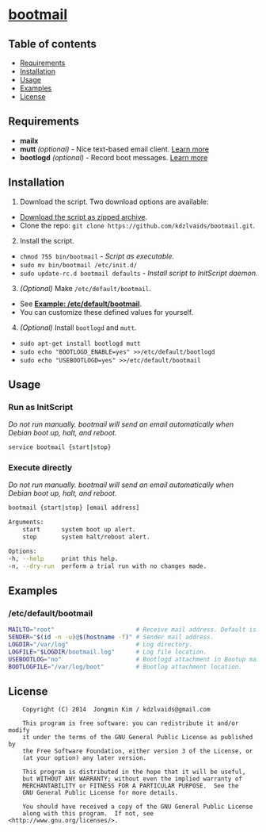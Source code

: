 # [bootmail](https://github.com/kdzlvaids/bootmail)

## Table of contents

 - [Requirements](#requirements)
 - [Installation](#installation)
 - [Usage](#usage)
 - [Examples](#examples)
 - [License](#license)

## Requirements

 - **mailx**
 - **mutt** *(optional)*  - Nice text-based email client. [Learn more](https://wiki.debian.org/Mutt)
 - **bootlogd** *(optional)*  - Record boot messages. [Learn more](https://wiki.debian.org/bootlogd)

## Installation
1. Download the script.
Two download options are available:
 - [Download the script as zipped archive](https://github.com/kdzlvaids/bootmail/archive/master.zip).
 - Clone the repo: `git clone https://github.com/kdzlvaids/bootmail.git`.

2. Install the script.
 - `chmod 755 bin/bootmail` - *Script as executable.*
 - `sudo mv bin/bootmail /etc/init.d/`
 - `sudo update-rc.d bootmail defaults` - *Install script to InitScript daemon.*

3. *(Optional)* Make `/etc/default/bootmail`.
 - See **[Example: /etc/default/bootmail](#/etc/default/bootmail)**.
 - You can customize these defined values for yourself.

4. *(Optional)* Install `bootlogd` and `mutt`.
 - `sudo apt-get install bootlogd mutt`
 - `sudo echo "BOOTLOGD_ENABLE=yes" >>/etc/default/bootlogd`
 - `sudo echo "USEBOOTLOGD=yes" >>/etc/default/bootmail`

## Usage
### Run as InitScript
*Do not run manually. bootmail will send an email automatically when Debian boot up, halt, and reboot.*
```bash
service bootmail {start|stop}
```
### Execute directly
*Do not run manually. bootmail will send an email automatically when Debian boot up, halt, and reboot.*
```bash
bootmail {start|stop} [email address]

Arguments:
    start      system boot up alert.
    stop       system halt/reboot alert.

Options:
-h, --help     print this help.
-n, --dry-run  perform a trial run with no changes made.
```

## Examples
### /etc/default/bootmail
```bash
MAILTO="root"                       # Receive mail address. Default is: 'root' in your local machine.
SENDER="$(id -n -u)@$(hostname -f)" # Sender mail address.
LOGDIR="/var/log"                   # Log directory.
LOGFILE="$LOGDIR/bootmail.log"      # Log file location.
USEBOOTLOG="no"                     # Bootlogd attachment in Bootup mail. You must install bootlogd using 'apt-get install bootlogd'.
BOOTLOGFILE="/var/log/boot"         # Bootlog attachment location.
```

## License
```
    Copyright (C) 2014  Jongmin Kim / kdzlvaids@gmail.com

    This program is free software: you can redistribute it and/or modify
    it under the terms of the GNU General Public License as published by
    the Free Software Foundation, either version 3 of the License, or
    (at your option) any later version.

    This program is distributed in the hope that it will be useful,
    but WITHOUT ANY WARRANTY; without even the implied warranty of
    MERCHANTABILITY or FITNESS FOR A PARTICULAR PURPOSE.  See the
    GNU General Public License for more details.

    You should have received a copy of the GNU General Public License
    along with this program.  If not, see <http://www.gnu.org/licenses/>.
```
